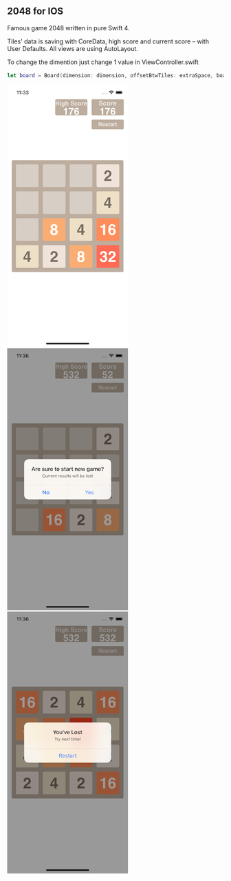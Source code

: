 ## 2048 for IOS

Famous game 2048 written in pure Swift 4.

Tiles' data is saving with CoreData, high score and current score – with User Defaults.
All views are using AutoLayout.

To change the dimention just change 1 value in ViewController.swift

```swift
let board = Board(dimension: dimension, offsetBtwTiles: extraSpace, boardSize: boardSize)
```

![2048 gameplay](./img/2048-gameplay.png) ![2048 restart](./img/2048-restart.png) ![2048 lost](./img/2048-lost.png)
